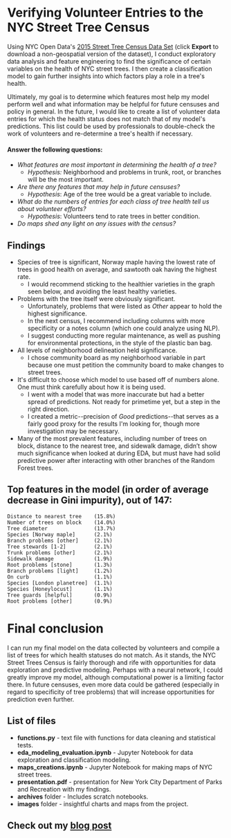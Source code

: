 # Verifying Volunteer Entries to the NYC Street Tree Census

Using NYC Open Data's [2015 Street Tree Census Data Set](https://data.cityofnewyork.us/Environment/2015-Street-Tree-Census-Tree-Data/pi5s-9p35) (click **Export** to download a non-geospatial version of the dataset), I conduct exploratory data analysis and feature engineering to find the significance of certain variables on the health of NYC street trees. I then create a classification model to gain further insights into which factors play a role in a tree's health.

Ultimately, my goal is to determine which features most help my model perform well and what information may be helpful for future censuses and policy in general. In the future, I would like to create a list of volunteer data entries for which the health status does not match that of my model's predictions. This list could be used by professionals to double-check the work of volunteers and re-determine a tree's health if necessary.

#### Answer the following questions:
- *What features are most important in determining the health of a tree?*
    - *Hypothesis:* Neighborhood and problems in trunk, root, or branches will be the most important.
- *Are there any features that may help in future censuses?*
    - *Hypothesis*: Age of the tree would be a great variable to include.
- *What do the numbers of entries for each class of tree health tell us about volunteer efforts?*
    - *Hypothesis*: Volunteers tend to rate trees in better condition.
- *Do maps shed any light on any issues with the census?*

## Findings
- Species of tree is significant, Norway maple having the lowest rate of trees in good health on average, and sawtooth oak having the highest rate.
    - I would recommend sticking to the healthier varieties in the graph seen below, and avoiding the least healthy varieties.
- Problems with the tree itself were obviously significant.
    - Unfortunately, problems that were listed as *Other* appear to hold the highest significance.
    - In the next census, I recommend including columns with more specificity or a notes column (which one could analyze using NLP).
    - I suggest conducting more regular maintenance, as well as pushing for environmental protections, in the style of the plastic ban bag.
- All levels of neighborhood delineation held significance.
    - I chose community board as my neighborhood variable in part because one must petition the community board to make changes to street trees.
- It's difficult to choose which model to use based off of numbers alone. One must think carefully about how it is being used.
    - I went with a model that was more inaccurate but had a better spread of predictions. Not ready for primetime yet, but a step in the right direction.
    - I created a metric--precision of *Good* predictions--that serves as a fairly good proxy for the results I'm looking for, though more investigation may be necessary.
- Many of the most prevalent features, including number of trees on block, distance to the nearest tree, and sidewalk damage, didn’t show much significance when looked at during EDA, but must have had solid predictive power after interacting with other branches of the Random Forest trees.

## Top features in the model (in order of average decrease in Gini impurity), out of 147:
    Distance to nearest tree    (15.8%)
    Number of trees on block    (14.0%)
    Tree diameter               (13.7%)
    Species [Norway maple]      (2.1%)
    Branch problems [other]     (2.1%)
    Tree stewards [1-2]         (2.1%)
    Trunk problems [other]      (2.1%)
    Sidewalk damage             (1.9%)
    Root problems [stone]       (1.3%)
    Branch problems [light]     (1.2%)
    On curb                     (1.1%)
    Species [London planetree]  (1.1%)
    Species [Honeylocust]       (1.1%)
    Tree guards [helpful]       (0.9%)
    Root problems [other]       (0.9%)


# Final conclusion
I can run my final model on the data collected by volunteers and compile a list of trees for which health statuses do not match. As it stands, the NYC Street Trees Census is fairly thorough and rife with opportunities for data exploration and predictive modeling. Perhaps with a neural network, I could greatly improve my model, although computational power is a limiting factor there. In future censuses, even more data could be gathered (especially in regard to specificity of tree problems) that will increase opportunities for prediction even further.

## List of files
- **functions.py** - text file with functions for data cleaning and statistical tests.
- **eda_modeling_evaluation.ipynb** - Jupyter Notebook for data exploration and classification modeling.
- **maps_creations.ipynb** - Jupyter Notebook for making maps of NYC street trees.
- **presentation.pdf** - presentation for New York City Department of Parks and Recreation with my findings.
- **archives** folder - Includes scratch notebooks.
- **images** folder - insightful charts and maps from the project.



## Check out my [blog post](https://medium.com/@joshua.szymanowski/new-york-forest-rangers-d11b19e386a8)
